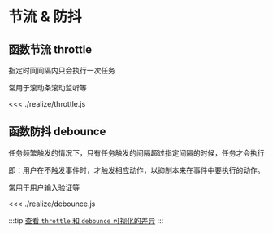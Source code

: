 # 节流 & 防抖

## 函数节流 throttle

指定时间间隔内只会执行一次任务

常用于滚动条滚动监听等

<<< ./realize/throttle.js

##  函数防抖 debounce

任务频繁触发的情况下，只有任务触发的间隔超过指定间隔的时候，任务才会执行

即：用户在不触发事件时，才触发相应动作，以抑制本来在事件中要执行的动作。

常用于用户输入验证等

<<< ./realize/debounce.js

:::tip
<a href="http://demo.nimius.net/debounce_throttle/">查看 `throttle` 和 `debounce` 可视化的差异</a>
:::
